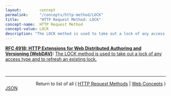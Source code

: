 ```yaml
---
layout:        concept
permalink:     "/concepts/http-method/LOCK"
title:         "HTTP Request Method: LOCK"
concept-name:  HTTP Request Method
concept-value: LOCK
description: "The LOCK method is used to take out a lock of any access type and to refresh an existing lock."
---
```


**[RFC 4918: HTTP Extensions for Web Distributed Authoring and Versioning (WebDAV)](/specs/IETF/RFC/4918 "Web Distributed Authoring and Versioning (WebDAV) consists of a set of methods, headers, and content-types ancillary to HTTP/1.1 for the management of resource properties, creation and management of resource collections, URL namespace manipulation, and resource locking (collision avoidance)."):** [The LOCK method is used to take out a lock of any access type and to refresh an existing lock.](http://tools.ietf.org/html/rfc4918#section-9.10 "Read documentation for HTTP Request Method &#34;LOCK&#34;")

<br/>
<hr/>

<p style="float : left"><a href="./LOCK.json" title="JSON representing this particular Web Concept value">JSON</a></p>
<p style="text-align: right">Return to list of all ( <a href="../http-methods">HTTP Request Methods</a> | <a href="../">Web Concepts</a> )</p>
